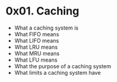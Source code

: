 # 0x01. Caching

<ul>
<li>What a caching system is</li>
<li>What FIFO means </li>
<li>What LIFO means</li>
<li>What LRU means</li>
<li>What MRU means</li>
<li>What LFU means</li>
<li>What the purpose of a caching system</li>
<li>What limits a caching system have</li>
</ul>